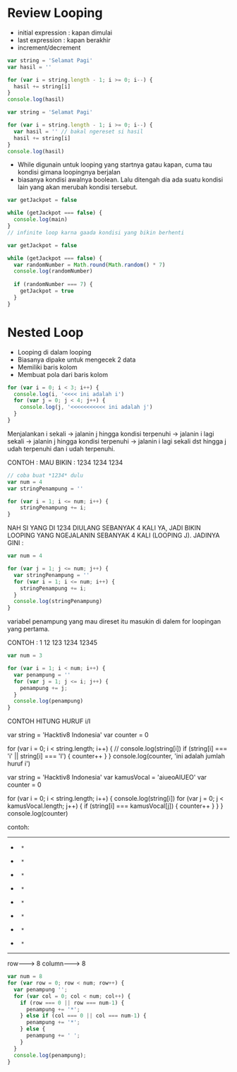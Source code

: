 # Review Looping
- initial expression : kapan dimulai
- last expression : kapan berakhir
- increment/decrement

```JavaScript
var string = 'Selamat Pagi'
var hasil = ''

for (var i = string.length - 1; i >= 0; i--) {
  hasil += string[i]
}
console.log(hasil)
```

```JavaScript
var string = 'Selamat Pagi'

for (var i = string.length - 1; i >= 0; i--) {
  var hasil = '' // bakal ngereset si hasil
  hasil += string[i]
}
console.log(hasil)
```

- While digunain untuk looping yang startnya gatau kapan, cuma tau kondisi gimana loopingnya berjalan
- biasanya kondisi awalnya boolean. Lalu ditengah dia ada suatu kondisi lain yang akan merubah kondisi tersebut.

```JavaScript
var getJackpot = false

while (getJackpot === false) {
  console.log(main)
}
// infinite loop karna gaada kondisi yang bikin berhenti
```
```JavaScript
var getJackpot = false

while (getJackpot === false) {
  var randomNumber = Math.round(Math.random() * 7)
  console.log(randomNumber)
  
  if (randomNumber === 7) {
    getJackpot = true
  }
}
```


# Nested Loop
- Looping di dalam looping
- Biasanya dipake untuk mengecek 2 data
- Memiliki baris kolom
- Membuat pola dari baris kolom

```JavaScript
for (var i = 0; i < 3; i++) {
  console.log(i, '<<<< ini adalah i')
  for (var j = 0; j < 4; j++) {
    console.log(j, '<<<<<<<<<<< ini adalah j')
  }
}
```

Menjalankan i sekali -> jalanin j hingga kondisi terpenuhi -> jalanin i lagi sekali -> jalanin j hingga kondisi terpenuhi -> jalanin i lagi sekali dst hingga j udah terpenuhi dan i udah terpenuhi.

CONTOH :
MAU BIKIN :
1234
1234
1234

```JavaScript
// coba buat *1234* dulu
var num = 4
var stringPenampung = ''

for (var i = 1; i <= num; i++) {
    stringPenampung += i;
}
```
NAH SI YANG DI 1234 DIULANG SEBANYAK 4 KALI YA, JADI BIKIN LOOPING YANG NGEJALANIN SEBANYAK 4 KALI (LOOPING J). JADINYA GINI :

```JavaScript
var num = 4

for (var j = 1; j <= num; j++) {
  var stringPenampung = ''
  for (var i = 1; i <= num; i++) {
    stringPenampung += i;
  }
  console.log(stringPenampung)
}
```

variabel penampung yang mau direset itu masukin di dalem for loopingan yang pertama.

CONTOH :
1
12
123
1234
12345

```JavaScript
var num = 3

for (var i = 1; i < num; i++) {
  var penampung = ''
  for (var j = 1; j <= i; j++) {
    penampung += j;
  }
  console.log(penampung)
}
```

CONTOH HITUNG HURUF i/I

var string = 'Hacktiv8 Indonesia'
var counter = 0

for (var i = 0; i < string.length; i++) {
  // console.log(string[i])
  if (string[i] === 'i' || string[i] === 'I') {
    counter++
  }
}
console.log(counter, 'ini adalah jumlah huruf i')


var string = 'Hacktiv8 Indonesia'
var kamusVocal = 'aiueoAIUEO'
var counter = 0

for (var i = 0; i < string.length; i++) {
  console.log(string[i])
  for (var j = 0; j < kamusVocal.length; j++) {
    if (string[i] === kamusVocal[j]) {
      counter++
    }
  }
}
console.log(counter)


contoh:
********
*      *
*      *
*      *
*      *
*      *
*      *
*      *
*      *
********
row---> 8
column---> 8

```Javascript
var num = 8
for (var row = 0; row < num; row++) {
  var penampung '';
  for (var col = 0; col < num; col++) {
    if (row === 0 || row === num-1) {
      penampung += '*';
    } else if (col === 0 || col === num-1) {
      penampung += '*';
    } else {
      penampung += ' ';
    }
  }
  console.log(penampung);
}
```

